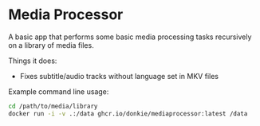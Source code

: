 # Media Processor
A basic app that performs some basic media processing tasks recursively on a library of media files.

Things it does:
- Fixes subtitle/audio tracks without language set in MKV files

Example command line usage:
```bash
cd /path/to/media/library
docker run -i -v .:/data ghcr.io/donkie/mediaprocessor:latest /data
```
